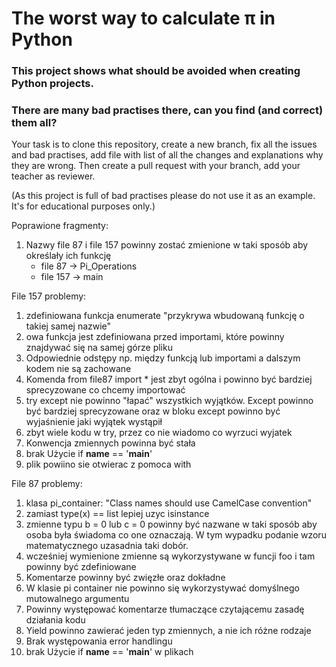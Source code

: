 # The worst way to calculate π in Python

### This project shows what should be avoided when creating Python projects.

### There are many bad practises there, can you find (and correct) them all?

Your task is to clone this repository, create a new branch, fix all the issues and bad practises, add  file with list of all the changes and explanations why they are wrong. Then create a pull request with your branch, add your teacher as reviewer.

(As this project is full of bad practises please do not use it as an example. It's for educational purposes only.)


Poprawione fragmenty:
1. Nazwy file 87 i file 157 powinny zostać zmienione w taki sposób aby określały ich funkcję 
    - file 87 -> Pi_Operations
    - file 157 -> main

File 157 problemy:
1. zdefiniowana funkcja enumerate "przykrywa wbudowaną funkcję o takiej samej nazwie"
2. owa funkcja jest zdefiniowana przed importami, które powinny znajdywać się na samej górze pliku
3. Odpowiednie odstępy np. między funkcją lub importami a dalszym kodem nie są zachowane
4. Komenda from file87 import * jest zbyt ogólna i powinno być bardziej sprecyzowane co chcemy importować
5. try except nie powinno "łapać" wszystkich wyjątków. Except powinno być bardziej sprecyzowane oraz w bloku except powinno być wyjaśnienie jaki wyjątek wystąpił
6. zbyt wiele kodu w try, przez co nie wiadomo co wyrzuci wyjatek
7. Konwencja zmiennych powinna być stała 
8. brak Użycie if __name__ == '__main__' 
9. plik powiino sie otwierac z pomoca with

File 87 problemy:
1. klasa pi_container: "Class names should use CamelCase convention"
2. zamiast type(x) == list lepiej uzyc isinstance
3. zmienne typu b = 0 lub c = 0 powinny być nazwane w taki sposób aby osoba była świadoma co one oznaczają. W tym wypadku podanie wzoru matematycznego uzasadnia taki dobór.
4. wcześniej wymienione zmienne są wykorzystywane w funcji foo i tam powinny być zdefiniowane
5. Komentarze powinny być zwięzłe oraz dokładne
6. W klasie pi container nie powinno się wykorzystywać domyślnego mutowalnego argumentu
7. Powinny występować komentarze tłumaczące czytającemu zasadę działania kodu 
8. Yield powinno zawierać jeden typ zmiennych, a nie ich różne rodzaje
9. Brak występowania error handlingu
10. brak Użycie if __name__ == '__main__' w plikach